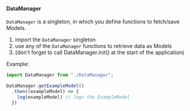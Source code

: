 #### DataManager

`DataManager` is a singleton, in which you define functions to fetch/save Models.
1. import the `DataManager` singleton
2. use any of the `DataManager` functions to retrieve data as Models
3. (don't forget to call DataManager.init() at the start of the application)

Example:

```ts
import DataManager from "./DataManager";

DataManager.getExampleModel()
  .then((exampleModel) => {
    log(exampleModel) // logs the ExampleModel
  })
```